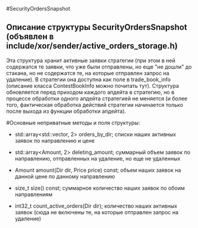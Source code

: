 #SecurityOrdersSnapshot

Описание структуры SecurityOrdersSnapshot (объявлен в include/xor/sender/active_orders_storage.h)
----------------

Эта структура хранит активные заявки стратегии (при этом в ней содержатся те заявки, что уже были отправлены, но еще "не дошли" до стакана, но не содержатся те, на которые отправлен запрос на удаление). В стратегии она доступна как поле в trade_book_info (описание класса ContestBookInfo можно почитать тут). Структура обновляется перед приходом каждого апдейта в стратегию, но в процессе обработки одного апдейта стратегией не меняется (и более того, фактическая обработка действий стратегии начинается только после выхода из функции обработки апдейта).

#Основные неприватные методы и поля структуры:

- std::array<std::vector<OrderSnapshot>, 2> orders_by_dir;
списки наших активных заявок по направлению и цене

- std::array<Amount, 2> deleting_amount;
суммарный объем заявок по направлению, отправленных на удаление, но еще не удаленных

- Amount amount(Dir dir, Price price) const;
объем наших заявок на данной цене по данному направлению

- size_t size() const;
суммарное количество наших заявок по обоим направлениям

- int32_t count_active_orders(Dir dir);
количество наших активных заявок (сюда не включены те, на которые отправлен запрос на удаление)
